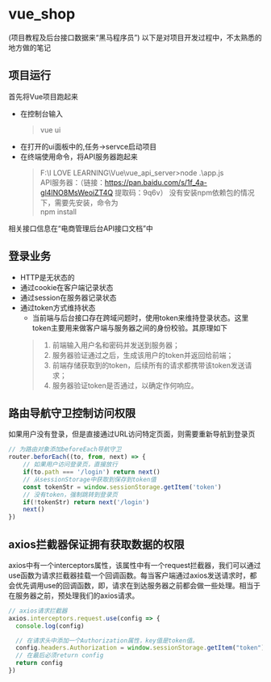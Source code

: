 # vue_shop
(项目教程及后台接口数据来“黑马程序员”)
以下是对项目开发过程中，不太熟悉的地方做的笔记
## 项目运行
首先将Vue项目跑起来  
+ 在控制台输入
    > vue ui 
+ 在打开的ui面板中的,任务->servce启动项目
+ 在终端使用命令，将API服务器跑起来
    > F:\I LOVE LEARNING\Vue\vue_api_server>node .\app.js  
    > API服务器：（链接：https://pan.baidu.com/s/1f_4a-gl4lNO8MsWeoiZT4Q 
提取码：9q6v） 
    没有安装npm依赖包的情况下，需要先安装，命令为  
    > npm install  

相关接口信息在“电商管理后台API接口文档”中
## 登录业务
+ HTTP是无状态的
+ 通过cookie在客户端记录状态
+ 通过session在服务器记录状态
+ 通过token方式维持状态
    - 当前端与后台接口存在跨域问题时，使用token来维持登录状态。这里token主要用来做客户端与服务器之间的身份校验。其原理如下
    > 1) 前端输入用户名和密码并发送到服务器；  
    > 2) 服务器验证通过之后，生成该用户的token并返回给前端；  
    > 3) 前端存储获取到的token，后续所有的请求都携带该token发送请求；
    > 4) 服务器验证token是否通过，以确定作何响应。

## 路由导航守卫控制访问权限
如果用户没有登录，但是直接通过URL访问特定页面，则需要重新导航到登录页
```JavaScript
// 为路由对象添加beforeEach导航守卫
router.beforEach((to, from, next) => {
    // 如果用户访问登录页，直接放行
    if(to.path === '/login') return next()
    // 从sessionStorage中获取到保存到token值
    const tokenStr = window.sessionStorage.getItem('token')
    // 没有token，强制跳转到登录页
    if(!tokenStr) return next('/login')
    next()
})
```
## axios拦截器保证拥有获取数据的权限
axios中有一个interceptors属性，该属性中有一个request拦截器，我们可以通过use函数为请求拦截器挂载一个回调函数。每当客户端通过axios发送请求时，都会优先调用use的回调函数，即，请求在到达服务器之前都会做一些处理。相当于在服务器之前，预处理我们的axios请求。
```JavaScript
// axios请求拦截器
axios.interceptors.request.use(config => {
  console.log(config)

  // 在请求头中添加一个Authorization属性，key值是token值。
  config.headers.Authorization = window.sessionStorage.getItem("token")
  // 在最后必须return config
  return config
})

```
